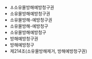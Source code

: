 - ⚓소유물방해예방청구권
- 소유물방해예방청구권
- 소유물방해-예방청구권
- 소유물방해-예방청구
- 소유물방해예방청구
- 방해예방청구권
- 방해예방청구
- 제214조(소유물방해제거, 방해예방청구권)